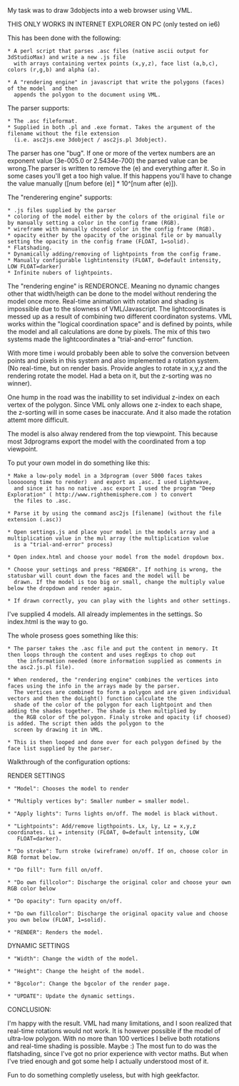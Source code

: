 My task was to draw 3dobjects into a web browser using VML.

THIS ONLY WORKS IN INTERNET EXPLORER ON PC (only tested on ie6)

This has been done with the following:

	* A perl script that parses .asc files (native ascii output for 3dStudioMax) and write a new .js file
	  with arrays containing vertex points (x,y,z), face list (a,b,c), colors (r,g,b) and alpha (a).

	* A "rendering engine" in javascript that write the polygons (faces) of the model  and then 
	  appends the polygon to the document using VML.

The parser supports:

	* The .asc fileformat.
	* Supplied in both .pl and .exe format. Takes the argument of the filename without the file extension
	  (i.e. asc2js.exe 3dobject / asc2js.pl 3dobject).

The parser has one "bug". If one or more of the vertex numbers are an exponent value (3e-005.0 or 2.5434e-700)
the parsed value can be wrong.The parser is written to remove the (e) and everything after it. So in some cases you'll
get a too high value. If this happens you'll have to change the value manually ([num before (e)] * 10^[num after (e)]).


The "renderering engine" supports:

	* .js files supplied by the parser
	* coloring of the model either by the colors of the original file or by manually setting a color in the config frame (RGB).
	* wireframe with manually chosed color in the config frame (RGB).
	* opacity either by the opacity of the original file or by manually setting the opacity in the config frame (FLOAT, 1=solid).
	* Flatshading.
	* Dynamically adding/removing of lightpoints from the config frame.
	* Manually configurable lightintensity (FLOAT, 0=default intensity, LOW FLOAT=darker)
	* Infinite nubers of lightpoints.

The "rendering engine" is RENDERONCE. Meaning no dynamic changes other that width/heigth can be done to the model without 
rendering the model once more. Real-time animation with rotation and shading is impossible due to the slowness of VML/Javascript. 
The lightcoordinates is messed up as a result of combining two different coordinaton systems. VML works within the 
"logical coordination space" and is defined by points, while the model and all calculations are done by pixels. The mix of this two 
systems made the lightcoordinates a "trial-and-error" function.

With more time i would probably been able to solve the conversion betveen points and pixels in this system and also implemented a 
rotation system. (No real-time, but on render basis. Provide angles to rotate in x,y,z and the rendering rotate the model. Had a beta 
on it, but the z-sorting was no winner).

One hump in the road was the inabillity to set individual z-index on each vertex of the polygon. Since VML only allows one z-index
to each shape, the z-sorting will in some cases be inaccurate. And it also made the rotation attemt more difficult. 

The model is also alway rendered from the top viewpoint. This because most 3dprograms export the model with the coordinated 
from a top viewpoint.

To put your own model in do something like this:

	* Make a low-poly model in a 3dprogram (over 5000 faces takes loooooong time to render)  and export as .asc. I used Lightwave,
	  and since it has no native .asc export I used the program "Deep Exploration" ( http://www.righthemisphere.com ) to convert 
	  the files to .asc.

	* Parse it by using the command asc2js [filename] (without the file extension (.asc))

	* Open settings.js and place your model in the models array and a multiplication value in the mul array (the multiplication value
	  is a "trial-and-error" process)

	* Open index.html and choose your model from the model dropdown box.

	* Choose your settings and press "RENDER". If nothing is wrong, the statusbar will count down the faces and the model will be
  	  drawn. If the model is too big or small, change the multiply value below the dropdown and render again.

	* If drawn correctly, you can play with the lights and other settings.

I've supplied 4 models. All already implementes in the settings. So index.html is the way to go.

The whole prosess goes something like this:

	* The parser takes the .asc file and put the content in memory. It then loops through the content and uses regExps to chop out
	   the information needed (more information supplied as comments in the asc2.js.pl file). 

	* When rendered, the "rendering engine" combines the vertices into faces using the info in the arrays made by the parser.
	  The vertices are combined to form a polygon and are given individual vectors and then the doLight() function calculate the 
	  shade of the color of the polygon for each lightpoint and then adding the shades together. The shade is then multiplied by
	  the RGB color of the polygon. Finaly stroke and opacity (if choosed) is added. The script then adds the polygon to the
	  screen by drawing it in VML.

	* This is then looped and done over for each polygon defined by the face list supplied by the parser.


Walkthrough of the configuration options:

RENDER SETTINGS

	* "Model": Chooses the model to render

	* "Multiply vertices by": Smaller number = smaller model.

	* "Apply lights": Turns lights on/off. The model is black without.

	* "Lightpoints": Add/remove ligthpoints. Lx, Ly, Lz = x,y,z coordinates. Li = intensity (FLOAT, 0=default intensity, LOW
 	   FLOAT=darker).

	* "Do stroke": Turn stroke (wireframe) on/off. If on, choose color in RGB format below.

	* "Do fill": Turn fill on/off.

	* "Do own fillcolor": Discharge the original color and choose your own RGB color below

	* "Do opacity": Turn opacity on/off.

	* "Do own fillcolor": Discharge the original opacity value and choose you own below (FLOAT, 1=solid).

	* "RENDER": Renders the model.


DYNAMIC SETTINGS 

	* "Width": Change the width of the model.

	* "Height": Change the height of the model.

	* "Bgcolor": Change the bgcolor of the render page.

	* "UPDATE": Update the dynamic settings.



CONCLUSION:

I'm happy with the result. VML had many limitations, and I soon realized that real-time rotations would not work. It is however possible
if the model of ultra-low polygon. With no more than 100 vertices I belive both rotations and real-time shading is possible. Maybe :)
The most fun to do was the flatshading, since I've got no prior experience with vector maths. But when I've tried enough and got some help
I actually understood most of it.

Fun to do something completly useless, but with high geekfactor.